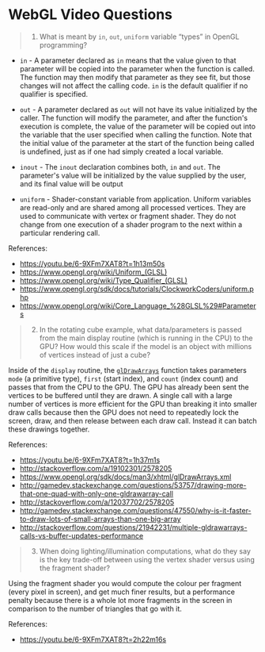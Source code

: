 # WebGL Video Questions

> 1) What is meant by `in`, `out`, `uniform` variable “types” in OpenGL programming?

- `in` - A parameter declared as `in` means that the value given to that parameter will be copied into the parameter when the function is called. The function may then modify that parameter as they see fit, but those changes will not affect the calling code. `in` is the default qualifier if no qualifier is specified.

- `out` - A parameter declared as `out` will not have its value initialized by the caller. The function will modify the parameter, and after the function's execution is complete, the value of the parameter will be copied out into the variable that the user specified when calling the function. Note that the initial value of the parameter at the start of the function being called is undefined, just as if one had simply created a local variable.

- `inout` - The `inout` declaration combines both, `in` and `out`. The parameter's value will be initialized by the value supplied by the user, and its final value will be output

- `uniform` - Shader-constant variable from application. Uniform variables are read-only and are shared among all processed vertices. They are used to communicate with vertex or fragment shader. They do not change from one execution of a shader program to the next within a particular rendering call.

References:
- https://youtu.be/6-9XFm7XAT8?t=1h13m50s
- https://www.opengl.org/wiki/Uniform_(GLSL)
- https://www.opengl.org/wiki/Type_Qualifier_(GLSL)
- https://www.opengl.org/sdk/docs/tutorials/ClockworkCoders/uniform.php
- https://www.opengl.org/wiki/Core_Language_%28GLSL%29#Parameters

> 2) In the rotating cube example, what data/parameters is passed from the main display routine (which is running in the CPU) to the GPU? How would this scale if the model is an object with millions of vertices instead of just a cube?

Inside of the `display` routine, the [`glDrawArrays`](https://www.opengl.org/sdk/docs/man3/xhtml/glDrawArrays.xml) function takes parameters `mode` (a primitive type), `first` (start index), and `count` (index count) and passes that from the CPU to the GPU. The GPU has already been sent the vertices to be buffered until they are drawn. A single call with a large number of vertices is more efficient for the GPU than breaking it into smaller draw calls because then the GPU does not need to repeatedly lock the screen, draw, and then release between each draw call. Instead it can batch these drawings together.

References:
- https://youtu.be/6-9XFm7XAT8?t=1h37m1s
- http://stackoverflow.com/a/19102301/2578205
- https://www.opengl.org/sdk/docs/man3/xhtml/glDrawArrays.xml
- http://gamedev.stackexchange.com/questions/53757/drawing-more-that-one-quad-with-only-one-gldrawarray-call
- http://stackoverflow.com/a/12037702/2578205 
- http://gamedev.stackexchange.com/questions/47550/why-is-it-faster-to-draw-lots-of-small-arrays-than-one-big-array
- http://stackoverflow.com/questions/21942231/multiple-gldrawarrays-calls-vs-buffer-updates-performance


> 3) When doing lighting/illumination computations, what do they say is the key trade-off between using the vertex shader versus using the fragment shader? 

Using the fragment shader you would compute the colour per fragment (every pixel in screen), and get much finer results, but a performance penalty because there is a whole lot more fragments in the screen in comparison to the number of triangles that go with it.

References:
- https://youtu.be/6-9XFm7XAT8?t=2h22m16s
